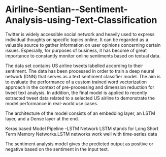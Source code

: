 # Airline-Sentian--Sentiment-Analysis-using-Text-Classification
Twitter is widely accessible social network and heavily used to express individual thoughts on specific topics online. It can be regarded as a valuable source to gather information on user opinions concerning certain issues. Especially, for purposes of business, it has become of great importance to constantly monitor online sentiments based on textual data.

The data set contains US airline tweets labelled according to their sentiment. The data has been processed in order to train a deep neural network (DNN) that serves as a text sentiment classifier model. The aim is to evaluate the performance of a custom trained word vectorization approach in the context of pre-processing and dimension reduction for tweet text analysis. In addition, the final model is applied to recently extracted tweet data related to a selected US airline to demonstrate the model performance in real-world use cases.

The architecture of the model consists of an embedding layer, an LSTM layer, and a Dense layer at the end.

Keras based Model Pipeline -LSTM Network
LSTM stands for Long Short Term Memory Networks.LSTM networks work well with time-series data

The sentiment analysis model gives the predicted output as positive or negative based on the sentiment in the input text.



